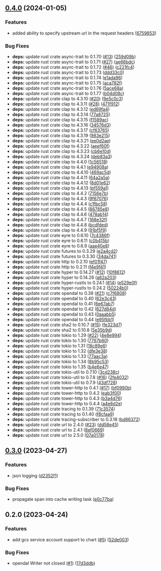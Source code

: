 ## [0.4.0](https://github.com/talzion12/http-cache/compare/v0.3.0...v0.4.0) (2024-01-05)

### Features

- added ability to specify upstream url in the request headers ([6759853](https://github.com/talzion12/http-cache/commit/6759853864a2c22a63de53dd040d95c34765144a))

### Bug Fixes

- **deps:** update rust crate async-trait to 0.1.70 ([#13](https://github.com/talzion12/http-cache/issues/13)) ([259d09b](https://github.com/talzion12/http-cache/commit/259d09bd37564274497eb2010e987ab43602f332))
- **deps:** update rust crate async-trait to 0.1.71 ([#27](https://github.com/talzion12/http-cache/issues/27)) ([ae66bdc](https://github.com/talzion12/http-cache/commit/ae66bdcc5ff32f8585749a19a391028995d4287a))
- **deps:** update rust crate async-trait to 0.1.72 ([#46](https://github.com/talzion12/http-cache/issues/46)) ([c221fc4](https://github.com/talzion12/http-cache/commit/c221fc45b01c9242a13fe664bde9ce416c0d319e))
- **deps:** update rust crate async-trait to 0.1.73 ([ddd33c0](https://github.com/talzion12/http-cache/commit/ddd33c0649fec9d38c67c344517e528f290564cf))
- **deps:** update rust crate async-trait to 0.1.74 ([e1ada96](https://github.com/talzion12/http-cache/commit/e1ada9612bb470730d6599b293143dece9396074))
- **deps:** update rust crate async-trait to 0.1.75 ([aca782f](https://github.com/talzion12/http-cache/commit/aca782ff523f248c907783673f05fdbca380fae5))
- **deps:** update rust crate async-trait to 0.1.76 ([5ace68a](https://github.com/talzion12/http-cache/commit/5ace68a3dd697b5bfb52688da1190586fe63e89a))
- **deps:** update rust crate async-trait to 0.1.77 ([b04d08c](https://github.com/talzion12/http-cache/commit/b04d08c8c1a55b71bcad12d11e8e8415ea0d4008))
- **deps:** update rust crate clap to 4.3.10 ([#20](https://github.com/talzion12/http-cache/issues/20)) ([9e5c0c3](https://github.com/talzion12/http-cache/commit/9e5c0c3d0317d1e73625dbd10f5f0d688c881a41))
- **deps:** update rust crate clap to 4.3.11 ([#28](https://github.com/talzion12/http-cache/issues/28)) ([471f912](https://github.com/talzion12/http-cache/commit/471f91266f373330720e1c1e77207386dad60274))
- **deps:** update rust crate clap to 4.3.12 ([ed69fa4](https://github.com/talzion12/http-cache/commit/ed69fa400608b5b10d9167e1702ef073cac7aac9))
- **deps:** update rust crate clap to 4.3.14 ([77a8725](https://github.com/talzion12/http-cache/commit/77a8725f403e843d8f35a17e9454a53aac1844b1))
- **deps:** update rust crate clap to 4.3.15 ([f1589ac](https://github.com/talzion12/http-cache/commit/f1589ac25702f56035d075736bba3056949d5c31))
- **deps:** update rust crate clap to 4.3.16 ([34576d3](https://github.com/talzion12/http-cache/commit/34576d3eedb2a9096b8afb0536b324aa34b846cb))
- **deps:** update rust crate clap to 4.3.17 ([cf63765](https://github.com/talzion12/http-cache/commit/cf637657d692ca611983f6b8b65138efadea5ec8))
- **deps:** update rust crate clap to 4.3.19 ([983e215](https://github.com/talzion12/http-cache/commit/983e215d256c4989d953b5f75f8520078ad1b1dd))
- **deps:** update rust crate clap to 4.3.21 ([ee0d2ae](https://github.com/talzion12/http-cache/commit/ee0d2ae93eeb451553d3ff67dd99f8f413ef012c))
- **deps:** update rust crate clap to 4.3.22 ([aeef60f](https://github.com/talzion12/http-cache/commit/aeef60fcf6f23ad56ecd8c2ad0f4356c8692cac8))
- **deps:** update rust crate clap to 4.3.23 ([cb6e10d](https://github.com/talzion12/http-cache/commit/cb6e10d2ea9bd3d7b180c0e494059a7cac3c0f2b))
- **deps:** update rust crate clap to 4.3.24 ([deb83a3](https://github.com/talzion12/http-cache/commit/deb83a3e8ec5b87ee080ed609d7bfd05dd842610))
- **deps:** update rust crate clap to 4.4.0 ([1c56518](https://github.com/talzion12/http-cache/commit/1c56518287cd62ebc5eda6ef24417374e066562f))
- **deps:** update rust crate clap to 4.4.1 ([e94908a](https://github.com/talzion12/http-cache/commit/e94908ad27d2ba55840ca7baf0c9c3e83558c2b3))
- **deps:** update rust crate clap to 4.4.10 ([469ac5d](https://github.com/talzion12/http-cache/commit/469ac5d034e9528055dbf2777cd449d4bcbbd97d))
- **deps:** update rust crate clap to 4.4.11 ([64a2a5a](https://github.com/talzion12/http-cache/commit/64a2a5ad5c4d5f61598f12f0c502ca9c510ff240))
- **deps:** update rust crate clap to 4.4.12 ([8d01e62](https://github.com/talzion12/http-cache/commit/8d01e62cceae1eee11380afdfeee8880dec49767))
- **deps:** update rust crate clap to 4.4.13 ([bf559a1](https://github.com/talzion12/http-cache/commit/bf559a11a44c1caabda8fa7fa7878619287182e2))
- **deps:** update rust crate clap to 4.4.2 ([7156e7b](https://github.com/talzion12/http-cache/commit/7156e7bd354ede8309f78b30edbc9cb988afe550))
- **deps:** update rust crate clap to 4.4.3 ([9f67076](https://github.com/talzion12/http-cache/commit/9f670769627af8b7540360205855a42e191a96e7))
- **deps:** update rust crate clap to 4.4.4 ([c1fbc58](https://github.com/talzion12/http-cache/commit/c1fbc587f50b81ac8ba2c1abf4a3e879d4839dbe))
- **deps:** update rust crate clap to 4.4.5 ([88785e8](https://github.com/talzion12/http-cache/commit/88785e849d96c65670224c4b1a86db61dc55af31))
- **deps:** update rust crate clap to 4.4.6 ([478ab14](https://github.com/talzion12/http-cache/commit/478ab14ff4c4a4f7ee5582eb3efcefa2d75c5293))
- **deps:** update rust crate clap to 4.4.7 ([168e32f](https://github.com/talzion12/http-cache/commit/168e32f1ad8cf12ebc58b6991836ab8aa2cc269a))
- **deps:** update rust crate clap to 4.4.8 ([bcdfded](https://github.com/talzion12/http-cache/commit/bcdfded8f13b0098898d3a6ff34b3e9d6bf3a9b4))
- **deps:** update rust crate clap to 4.4.9 ([91bf5f9](https://github.com/talzion12/http-cache/commit/91bf5f9ec9e3c466240daba0cabe83505ce80507))
- **deps:** update rust crate eyre to 0.6.10 ([7c4386f](https://github.com/talzion12/http-cache/commit/7c4386f0b2b71b0443f85d1fd659818bf9b12ee2))
- **deps:** update rust crate eyre to 0.6.11 ([c0b415b](https://github.com/talzion12/http-cache/commit/c0b415b108f2f44a957440faa3242d898332ffe5))
- **deps:** update rust crate eyre to 0.6.9 ([aae40e8](https://github.com/talzion12/http-cache/commit/aae40e866dca766185caff021ac39dc4528ef4c6))
- **deps:** update rust crate futures to 0.3.29 ([e2a4cd2](https://github.com/talzion12/http-cache/commit/e2a4cd20085d89c1ded2f4b72e5e09f7aa408299))
- **deps:** update rust crate futures to 0.3.30 ([34da741](https://github.com/talzion12/http-cache/commit/34da741531e6f04446e5f211fc0b4707cd10d02e))
- **deps:** update rust crate http to 0.2.10 ([ef01f47](https://github.com/talzion12/http-cache/commit/ef01f479bf1c8db1cee4101a206aea3eb6f419c7))
- **deps:** update rust crate http to 0.2.11 ([f4e9f41](https://github.com/talzion12/http-cache/commit/f4e9f41463785f1ee3dd8da7300ecea2cf38e9b8))
- **deps:** update rust crate hyper to 0.14.27 ([#12](https://github.com/talzion12/http-cache/issues/12)) ([10f8612](https://github.com/talzion12/http-cache/commit/10f86124cad4a31c4be66f06a07c7b04163141db))
- **deps:** update rust crate hyper to 0.14.28 ([a62a203](https://github.com/talzion12/http-cache/commit/a62a20311081979f9636e715f5e336fc0ba9a212))
- **deps:** update rust crate hyper-rustls to 0.24.1 ([#14](https://github.com/talzion12/http-cache/issues/14)) ([e529e0f](https://github.com/talzion12/http-cache/commit/e529e0f37cb11783d9af8dedc11b1b91fe0dafb2))
- **deps:** update rust crate hyper-rustls to 0.24.2 ([50224b0](https://github.com/talzion12/http-cache/commit/50224b09205502a56da12427635cf2387893bdb4))
- **deps:** update rust crate opendal to 0.38 ([#21](https://github.com/talzion12/http-cache/issues/21)) ([c7f6808](https://github.com/talzion12/http-cache/commit/c7f6808f60109cc434b2050ad8be3d91c9e81e14))
- **deps:** update rust crate opendal to 0.40 ([62e3c43](https://github.com/talzion12/http-cache/commit/62e3c439e836662fd4e7acc864e0ac357ce941f1))
- **deps:** update rust crate opendal to 0.41 ([6e67ab7](https://github.com/talzion12/http-cache/commit/6e67ab7d38e0a7d0010bd84a7828671390c456da))
- **deps:** update rust crate opendal to 0.42 ([627d84d](https://github.com/talzion12/http-cache/commit/627d84d03efaea3d0bc257de061fa3b8036d5f57))
- **deps:** update rust crate opendal to 0.43 ([0aaabb5](https://github.com/talzion12/http-cache/commit/0aaabb5879b80390ab82db8e85e9bb668a85e735))
- **deps:** update rust crate opendal to 0.44 ([e95fbb1](https://github.com/talzion12/http-cache/commit/e95fbb157e967665d6a8f4e7afe7eedf09c25281))
- **deps:** update rust crate sha2 to 0.10.7 ([#15](https://github.com/talzion12/http-cache/issues/15)) ([fe323d7](https://github.com/talzion12/http-cache/commit/fe323d78d8bbcc5fb9938ae56c37e26e93d3c5e7))
- **deps:** update rust crate sha2 to 0.10.8 ([5e35b9d](https://github.com/talzion12/http-cache/commit/5e35b9d2e63efb2dd04b4bd45e8bf232c0197d2e))
- **deps:** update rust crate tokio to 1.29 ([#22](https://github.com/talzion12/http-cache/issues/22)) ([4e8e994](https://github.com/talzion12/http-cache/commit/4e8e994ce5dcd570138d7998984547565e916b29))
- **deps:** update rust crate tokio to 1.30 ([7767b60](https://github.com/talzion12/http-cache/commit/7767b60e492f9f037e42459698e091b647e3f88e))
- **deps:** update rust crate tokio to 1.31 ([18c89e6](https://github.com/talzion12/http-cache/commit/18c89e6b7c3d1e0de2b6255e3e754fa10ec8b16a))
- **deps:** update rust crate tokio to 1.32 ([dfe3e38](https://github.com/talzion12/http-cache/commit/dfe3e38ef206f8500ef27897f4c7ff66c87611c2))
- **deps:** update rust crate tokio to 1.33 ([77aac3a](https://github.com/talzion12/http-cache/commit/77aac3a5b8d482a3b04a00146d1d9ced97002636))
- **deps:** update rust crate tokio to 1.34 ([8b95c53](https://github.com/talzion12/http-cache/commit/8b95c5329bb9892a0efc11b8814cfa38fb68e08a))
- **deps:** update rust crate tokio to 1.35 ([b4e6e47](https://github.com/talzion12/http-cache/commit/b4e6e4762c2ac236c6920feb88d52fc62209acff))
- **deps:** update rust crate tokio-util to 0.7.10 ([3cd238c](https://github.com/talzion12/http-cache/commit/3cd238c2d6bc06ce1e2009834d08fec6518adf9d))
- **deps:** update rust crate tokio-util to 0.7.8 ([#16](https://github.com/talzion12/http-cache/issues/16)) ([2fe4032](https://github.com/talzion12/http-cache/commit/2fe40321901a5694b46a59e2867c894d5c16dac0))
- **deps:** update rust crate tokio-util to 0.7.9 ([43df728](https://github.com/talzion12/http-cache/commit/43df72815e2bed4453228fac48314923ddb6203c))
- **deps:** update rust crate tower-http to 0.4.1 ([#17](https://github.com/talzion12/http-cache/issues/17)) ([bf0990b](https://github.com/talzion12/http-cache/commit/bf0990b0ec67b03cd502aa4f1ed243aa27417052))
- **deps:** update rust crate tower-http to 0.4.2 ([eab3f00](https://github.com/talzion12/http-cache/commit/eab3f00650590d1d71c6e225899b4511ce5bf917))
- **deps:** update rust crate tower-http to 0.4.3 ([b3a4d76](https://github.com/talzion12/http-cache/commit/b3a4d766b1391c80850fc398af63360f76114cb2))
- **deps:** update rust crate tower-http to 0.4.4 ([a4e8d2e](https://github.com/talzion12/http-cache/commit/a4e8d2e2ade4c4963fae123d7489c340c8600c5e))
- **deps:** update rust crate tracing to 0.1.39 ([71c3574](https://github.com/talzion12/http-cache/commit/71c35748a7d6678dc97efe9da4647ee1afbcf640))
- **deps:** update rust crate tracing to 0.1.40 ([f8cfaa9](https://github.com/talzion12/http-cache/commit/f8cfaa98249d835ab55cdd86521545335318b485))
- **deps:** update rust crate tracing-subscriber to 0.3.18 ([bd86372](https://github.com/talzion12/http-cache/commit/bd863726c4199be0c949944319f1c33d076398a0))
- **deps:** update rust crate url to 2.4.0 ([#23](https://github.com/talzion12/http-cache/issues/23)) ([dd58e45](https://github.com/talzion12/http-cache/commit/dd58e45814ff535c2900e2af193db28631ba0939))
- **deps:** update rust crate url to 2.4.1 ([8ef0669](https://github.com/talzion12/http-cache/commit/8ef06692a6765e8f79941e77146c0f2ce59970f0))
- **deps:** update rust crate url to 2.5.0 ([07a0178](https://github.com/talzion12/http-cache/commit/07a0178320fd5a8e250bf6f97a2a8a633e8b977f))

## [0.3.0](https://github.com/talzion12/http-cache/compare/v0.2.0...v0.3.0) (2023-04-27)

### Features

- json logging ([d2352f1](https://github.com/talzion12/http-cache/commit/d2352f1ff3342f05c035fe39c8a54701a54ff93c))

### Bug Fixes

- propagate span into cache writing task ([e0c77ba](https://github.com/talzion12/http-cache/commit/e0c77ba24bd1de39d9b4c60092eba2a9709b03a2))

## 0.2.0 (2023-04-24)

### Features

- add gcs service account support to chart ([#5](https://github.com/talzion12/http-cache/issues/5)) ([52de003](https://github.com/talzion12/http-cache/commit/52de0030f714507f6736d06212c1fdc9ebefc69d))

### Bug Fixes

- opendal Writer not closed ([#1](https://github.com/talzion12/http-cache/issues/1)) ([17d3ddb](https://github.com/talzion12/http-cache/commit/17d3ddb8bbcbdad3a2ed56e52cb61209575c42a1))
